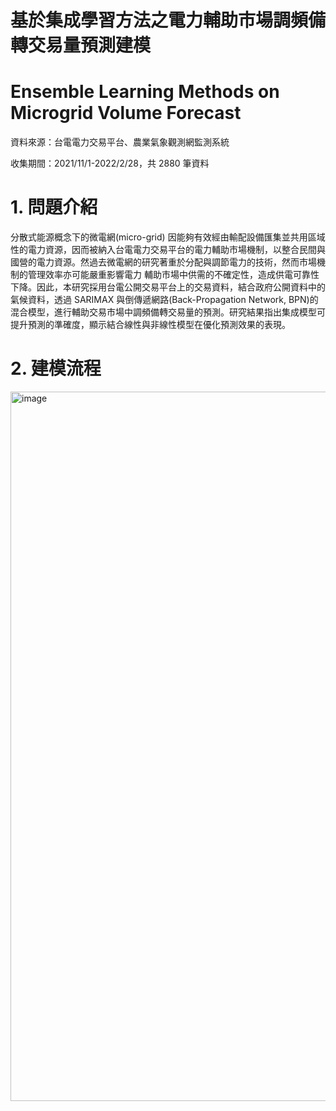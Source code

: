 # 基於集成學習方法之電力輔助市場調頻備轉交易量預測建模
# Ensemble Learning Methods on Microgrid Volume Forecast

資料來源：台電電力交易平台、農業氣象觀測網監測系統

收集期間：2021/11/1-2022/2/28，共 2880 筆資料

# 1. 問題介紹
分散式能源概念下的微電網(micro-grid) 因能夠有效經由輸配設備匯集並共用區域性的電力資源，因而被納入台電電力交易平台的電力輔助市場機制，以整合民間與國營的電力資源。然過去微電網的研究著重於分配與調節電力的技術，然而市場機制的管理效率亦可能嚴重影響電力 輔助市場中供需的不確定性，造成供電可靠性下降。因此，本研究採用台電公開交易平台上的交易資料，結合政府公開資料中的氣候資料，透過 SARIMAX 與倒傳遞網路(Back-Propagation Network, BPN)的混合模型，進行輔助交易市場中調頻備轉交易量的預測。研究結果指出集成模型可提升預測的準確度，顯示結合線性與非線性模型在優化預測效果的表現。

# 2. 建模流程
<img width="1135" alt="image" src="https://github.com/nd2237/Ensemble-Learning-Methods-on-Microgrid-Volume-Forecast/assets/144366661/17a80183-3c3c-4510-88a7-496f610b1ad9">



